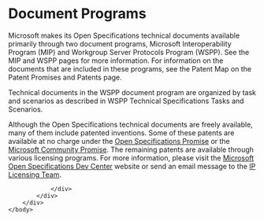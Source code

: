 <html dir="LTR" xmlns:mshelp="http://msdn.microsoft.com/mshelp" xmlns:ddue="http://ddue.schemas.microsoft.com/authoring/2003/5" xmlns:xlink="http://www.w3.org/1999/xlink" xmlns:tool="http://www.microsoft.com/tooltip">
    <head>
        <meta http-equiv="Content-Type" content="text/html; CHARSET=utf-8"></meta>
        <meta name="save" content="history"></meta>
        <title>Document Programs</title>
        <xml>
            <mshelp:toctitle title="Document Programs"></mshelp:toctitle>
            <mshelp:rltitle title="Document Programs"></mshelp:rltitle>
            <mshelp:keyword index="A" term="dbcaeeb5-86dd-454b-a7a9-285e01fa3572"></mshelp:keyword>
            <mshelp:attr name="DCSext.ContentType" value="open specification"></mshelp:attr>
            <mshelp:attr name="AssetID" value="dbcaeeb5-86dd-454b-a7a9-285e01fa3572"></mshelp:attr>
            <mshelp:attr name="TopicType" value="kbRef"></mshelp:attr>
            <mshelp:attr name="DCSext.Title" value="Document Programs" />
        </xml>
    </head>
    <body>
        <div id="header">
            <h1 class="heading">Document Programs</h1>
        </div>
        <div id="mainSection">
            <div id="mainBody">
                <div id="allHistory" class="saveHistory"></div>
                <div id="sectionSection0" class="section" name="collapseableSection">
                    <p>Microsoft makes its Open Specifications technical documents
available primarily through two document programs, Microsoft Interoperability
Program (MIP) and Workgroup Server Protocols Program (WSPP). See the MIP and
WSPP pages for more information. For information on the documents that are
included in these programs, see the Patent Map on the Patent Promises and
Patents page.</p>

<p>Technical documents in the WSPP document program are
organized by task and scenarios as described in WSPP Technical Specifications
Tasks and Scenarios.</p>

<p>Although the Open Specifications technical documents are
freely available, many of them include patented inventions. Some of these
patents are available at no charge under the <a href="http://go.microsoft.com/fwlink/?LinkId=214445">Open
Specifications Promise</a> or the <a href="http://go.microsoft.com/fwlink/?LinkId=214448">Microsoft
Community Promise</a>. The remaining patents are available through various
licensing programs. For more information, please visit the <a href="http://go.microsoft.com/fwlink/?LinkId=239969">Microsoft
Open Specifications Dev Center</a> website or send an email message to the <a href="mailto:protocol@microsoft.com">IP Licensing Team</a>.</p>


                </div>
            </div>
        </div>
    </body>
</html>